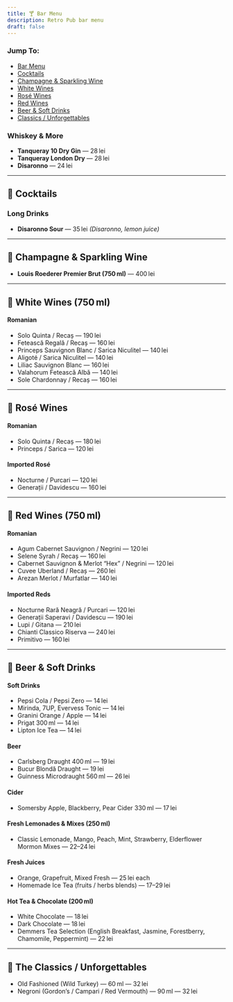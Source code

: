 ```yaml
---
title: 🍸 Bar Menu
description: Retro Pub bar menu
draft: false
---
```


### Jump To:
- [Bar Menu](#bar-menu)
- [Cocktails](#cocktails)
- [Champagne & Sparkling Wine](#champagne--sparkling-wine)
- [White Wines](#white-wines)
- [Rosé Wines](#rosé-wines)
- [Red Wines](#red-wines)
- [Beer & Soft Drinks](#beer--soft-drinks)
- [Classics / Unforgettables](#the-classics--unforgettables)


### Whiskey & More
- **Tanqueray 10 Dry Gin** — 28 lei  
- **Tanqueray London Dry** — 28 lei
- **Disaronno** — 24 lei

---

## 🍹 Cocktails

### Long Drinks
- **Disaronno Sour** — 35 lei  *(Disaronno, lemon juice)* 

---

## 🥂 Champagne & Sparkling Wine
- **Louis Roederer Premier Brut (750 ml)** — 400 lei  

---

## 🍷 White Wines (750 ml)
#### Romanian
- Solo Quinta / Recaș — 190 lei  
- Fetească Regală / Recaș — 160 lei  
- Princeps Sauvignon Blanc / Sarica Niculitel — 140 lei  
- Aligoté / Sarica Niculitel — 140 lei  
- Liliac Sauvignon Blanc — 160 lei  
- Valahorum Fetească Albă — 140 lei  
- Sole Chardonnay / Recaș — 160 lei


---

## 🌹 Rosé Wines
#### Romanian
- Solo Quinta / Recaș — 180 lei  
- Princeps / Sarica — 120 lei 

#### Imported Rosé
- Nocturne / Purcari — 120 lei  
- Generații / Davidescu — 160 lei

---

## 🍷 Red Wines (750 ml)
#### Romanian
- Agum Cabernet Sauvignon / Negrini — 120 lei  
- Selene Syrah / Recaș — 160 lei  
- Cabernet Sauvignon & Merlot “Hex” / Negrini — 120 lei  
- Cuvee Uberland / Recaș — 260 lei  
- Arezan Merlot / Murfatlar — 140 lei 

#### Imported Reds
- Nocturne Rară Neagră / Purcari — 120 lei  
- Generații Saperavi / Davidescu — 190 lei  
- Lupi / Gitana — 210 lei  
- Chianti Classico Riserva — 240 lei  
- Primitivo — 160 lei  

---

## 🍺 Beer & Soft Drinks
#### Soft Drinks
- Pepsi Cola / Pepsi Zero — 14 lei  
- Mirinda, 7UP, Evervess Tonic — 14 lei  
- Granini Orange / Apple — 14 lei  
- Prigat 300 ml — 14 lei  
- Lipton Ice Tea — 14 lei

#### Beer
- Carlsberg Draught 400 ml — 19 lei  
- B­ucur Blondă Draught — 19 lei  
- Guinness Microdraught 560 ml — 26 lei

#### Cider
- Somersby Apple, Blackberry, Pear Cider 330 ml — 17 lei

#### Fresh Lemonades & Mixes (250 ml)
- Classic Lemonade, Mango, Peach, Mint, Strawberry, Elderflower Mormon Mixes — 22–24 lei 

#### Fresh Juices
- Orange, Grapefruit, Mixed Fresh — 25 lei each  
- Homemade Ice Tea (fruits / herbs blends) — 17–29 lei  

#### Hot Tea & Chocolate (200 ml)
- White Chocolate — 18 lei  
- Dark Chocolate — 18 lei  
- Demmers Tea Selection (English Breakfast, Jasmine, Forestberry, Chamomile, Peppermint) — 22 lei  



---

## 🥃 The Classics / Unforgettables
- Old Fashioned (Wild Turkey) — 60 ml — 32 lei  
- Negroni (Gordon’s / Campari / Red Vermouth) — 90 ml — 32 lei

